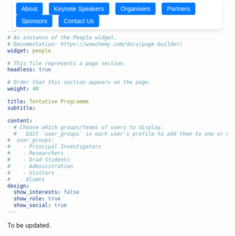 ```yaml
---
# An instance of the People widget.
# Documentation: https://wowchemy.com/docs/page-builder/
widget: people

# This file represents a page section.
headless: true

# Order that this section appears on the page.
weight: 40

title: Tentative Programme
subtitle: 

content:
  # Choose which groups/teams of users to display.
  #   Edit `user_groups` in each user's profile to add them to one or more of these groups.
#  user_groups:
#    - Principal Investigators
#    - Researchers
#    - Grad Students
#    - Administration
#    - Visitors
#   - Alumni
design:
  show_interests: false
  show_role: true
  show_social: true
---
```

<style>
  .sticky-buttons {
    position: fixed;
    top: 1px !important; /* Reduce distance from the top */
    left: 50%;
    transform: translateX(-50%);
    background: rgba(255, 255, 255, 0.9);
    padding: 5px 8px; /* Reduce padding to make it more compact */
    border-radius: 8px;
    box-shadow: 0px 4px 6px rgba(0, 0, 0, 0.1);
    z-index: 9999;
  }

  .sticky-buttons button {
    padding: 6px 12px; /* Reduce button size */
    font-size: 14px; /* Decrease font size */
    border: none;
    background-color: #007BFF;
    color: white;
    border-radius: 4px;
    cursor: pointer;
    margin-right: 10px !important; /* Reduce spacing between buttons */
  }
</style>

<div class="sticky-buttons">
  <a href="#about" style="text-decoration: none;">
    <button>About</button>
  </a>
  <a href="#speaker" style="text-decoration: none;">
    <button>Keynote Speakers</button>
  </a>
  <a href="#organiser" style="text-decoration: none;">
    <button>Organisers</button>
  </a>
  <a href="#partners" style="text-decoration: none;">
    <button>Partners</button>
  </a>
  <a href="#sponsors" style="text-decoration: none;">
    <button>Sponsors</button>
  </a>
  <a href="#contact" style="text-decoration: none;">
    <button>Contact Us</button>
  </a>
</div>


To be updated.

